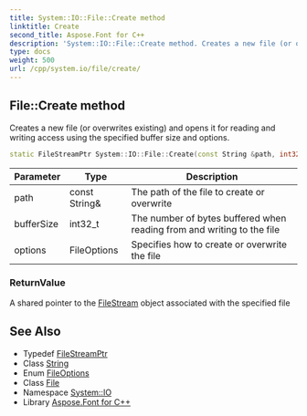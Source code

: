 ```yaml
---
title: System::IO::File::Create method
linktitle: Create
second_title: Aspose.Font for C++
description: 'System::IO::File::Create method. Creates a new file (or overwrites existing) and opens it for reading and writing access using the specified buffer size and options in C++.'
type: docs
weight: 500
url: /cpp/system.io/file/create/
---
```

## File::Create method


Creates a new file (or overwrites existing) and opens it for reading and writing access using the specified buffer size and options.

```cpp
static FileStreamPtr System::IO::File::Create(const String &path, int32_t bufferSize=DefaultBufferSize, FileOptions options=FileOptions::None)
```


| Parameter | Type | Description |
| --- | --- | --- |
| path | const String\& | The path of the file to create or overwrite |
| bufferSize | int32_t | The number of bytes buffered when reading from and writing to the file |
| options | FileOptions | Specifies how to create or overwrite the file |

### ReturnValue

A shared pointer to the [FileStream](../../filestream/) object associated with the specified file

## See Also

* Typedef [FileStreamPtr](../../../system/filestreamptr/)
* Class [String](../../../system/string/)
* Enum [FileOptions](../../fileoptions/)
* Class [File](../)
* Namespace [System::IO](../../)
* Library [Aspose.Font for C++](../../../)
